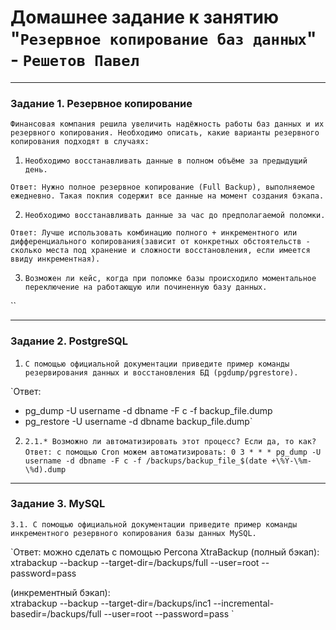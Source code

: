 # Домашнее задание к занятию "`Резервное копирование баз данных`" - `Решетов Павел`


---

### Задание 1. Резервное копирование
`Финансовая компания решила увеличить надёжность работы баз данных и их резервного копирования. Необходимо описать, какие варианты резервного копирования подходят в случаях:`

1. `Необходимо восстанавливать данные в полном объёме за предыдущий день.`

`Ответ: Нужно полное резервное копирование (Full Backup), выполняемое ежедневно. Такая покпия содержит все данные на момент создания бэкапа.`

2. `Необходимо восстанавливать данные за час до предполагаемой поломки.`

`Ответ: Лучше использовать комбинацию полного + инкрементного или дифференциального копирования(зависит от конкретных обстоятельств - сколько места под хранение и сложности восстановления, если имеется ввиду инкрементная). `

3. `Возможен ли кейс, когда при поломке базы происходило моментальное переключение на работающую или починенную базу данных.`

``


---

### Задание 2. PostgreSQL

1. `С помощью официальной документации приведите пример команды резервирования данных и восстановления БД (pgdump/pgrestore).`

`Ответ: 
- pg_dump -U username -d dbname -F c -f backup_file.dump
- pg_restore -U username -d dbname backup_file.dump`

2. `2.1.* Возможно ли автоматизировать этот процесс? Если да, то как?`
`Ответ:
с помощью Cron можем автоматизировать:
0 3 * * * pg_dump -U username -d dbname -F c -f /backups/backup_file_$(date +\%Y-\%m-\%d).dump`
---

### Задание 3. MySQL

`3.1. С помощью официальной документации приведите пример команды инкрементного резервного копирования базы данных MySQL.`

`Ответ: можно сделать с помощью Percona XtraBackup 
(полный бэкап):
xtrabackup --backup --target-dir=/backups/full --user=root --password=pass 

(инкрементный бэкап):<br>
xtrabackup --backup --target-dir=/backups/inc1 --incremental-basedir=/backups/full --user=root --password=pass 
`


